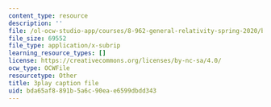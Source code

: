 ```yaml
---
content_type: resource
description: ''
file: /ol-ocw-studio-app/courses/8-962-general-relativity-spring-2020/bda65af8891b5a6c90eae6599dbdd343_LoIq6KElVxs.vtt
file_size: 69552
file_type: application/x-subrip
learning_resource_types: []
license: https://creativecommons.org/licenses/by-nc-sa/4.0/
ocw_type: OCWFile
resourcetype: Other
title: 3play caption file
uid: bda65af8-891b-5a6c-90ea-e6599dbdd343
---
```

